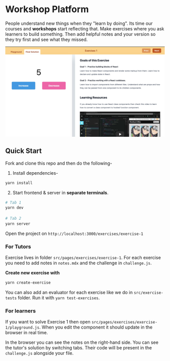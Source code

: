 # Workshop Platform
People understand new things when they "learn by doing". Its time our courses and **workshops** start reflecting that. Make exercises where you ask learners to build something. Then add helpful notes and your version so they try first and see what they missed.

![Demo](public/demo.jpg)

## Quick Start

Fork and clone this repo and then do the following-

1. Install dependencies-

```sh
yarn install
```

2. Start frontend & server in **separate terminals**.

```sh
# Tab 1
yarn dev

# Tab 2
yarn server
```

Open the project on `http://localhost:3000/exercises/exercise-1`

### For Tutors

Exercise lives in folder `src/pages/exercises/exercise-1`. For each exercise you need to add notes in `notes.mdx` and the challenge in `challenge.js`.

**Create new exercise with**

```sh
yarn create-exercise
```

You can also add an evaluator for each exercise like we do in `src/exercise-tests` folder. Run it with `yarn test-exercises`.

### For learners

If you want to solve Exercise 1 then open `src/pages/exercises/exercise-1/playground.js`. When you edit the component it should update in the browser in real time.

In the browser you can see the notes on the right-hand side. You can see the tutor's solution by switching tabs. Their code will be present in the `challenge.js` alongside your file.
